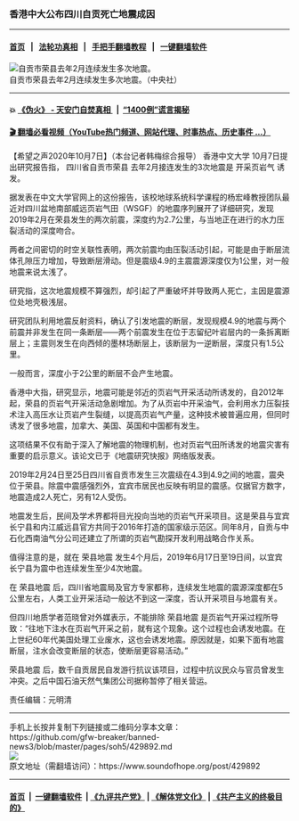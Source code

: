 ### 香港中大公布四川自贡死亡地震成因
------------------------

#### [首页](https://github.com/gfw-breaker/banned-news3/blob/master/README.md) &nbsp;&nbsp;|&nbsp;&nbsp; [法轮功真相](https://github.com/begood0513/basic/blob/master/README.md)  &nbsp;&nbsp;|&nbsp;&nbsp; [手把手翻墙教程](https://github.com/gfw-breaker/guides/wiki)  &nbsp;&nbsp;|&nbsp;&nbsp; [一键翻墙软件](https://github.com/gfw-breaker/nogfw/blob/master/README.md)  



<div><img alt="自贡市荣县去年2月连续发生多次地震。" src="https://img.soundofhope.org/2020-10/07000141-1602119172343.jpg"/>
<br/><figcaption class="caption">
 自贡市荣县去年2月连续发生多次地震。（中央社）
</figcaption></div><hr/>

#### 💥 [《伪火》 - 天安门自焚真相 ](http://158.247.195.190:10000/videos/blog/weihuo.html)&nbsp; |&nbsp; [“1400例”谎言揭秘  ](http://158.247.195.190:10000/videos/blog/jiexi1400.html)

#### [ 🎬  翻墙必看视频（YouTube热门频道、网站代理、时事热点、历史事件 ...）](https://github.com/gfw-breaker/links/blob/master/banned.md)

<div><div class="Content__Wrapper sc-1bvya0-0 grZQxZ">
 <p class="meta-top">
  <span class="meta">
   【希望之声2020年10月7日】（本台记者韩梅综合报导）
  </span>
  <ok href="/term/24688">
   香港中文大学
  </ok>
  10月7日提出研究报告指，
  <ok href="/term/392755">
   四川省自贡市荣县
  </ok>
  去年2月接连发生的3次地震是
  <ok href="/term/142252">
   开采页岩气
  </ok>
  诱发。
 </p>
 <p>
  据发表在中文大学官网上的这份报告，该校地球系统科学课程的杨宏峰教授团队最近对四川盆地南部威远页岩气田（WSGF）的地震序列展开了详细研究，发现2019年2月在荣县发生的两次前震，深度约为2.7公里，与当地正在进行的水力压裂活动的深度吻合。
 </p>
 <div class="AD_Embed__Wrap-sc-1xslmin-0 igMuqX module desktop">
  <div>
  </div>
 </div>
 <p>
  两者之间密切的时空关联性表明，两次前震均由压裂活动引起，可能是由于断层流体孔隙压力增加，导致断层滑动。但是震级4.9的主震震源深度仅为1公里，对一般地震来说太浅了。
 </p>
 <p>
  研究指，这次地震规模不算强烈，却引起了严重破坏并导致两人死亡，主因是震源位处地壳极浅层。
 </p>
 <p>
  研究团队利用地震反射资料，确认了引发地震的断层，发现规模4.9的地震与两个前震并非发生在同一条断层——两个前震发生在位于志留纪叶岩层内的一条拆离断层上；主震则发生在向西倾的墨林场断层上，该断层为一逆断层，深度只有1.5公里。
 </p>
 <p>
  一般而言，深度小于2公里的断层不会产生地震。
 </p>
 <p>
  香港中大指，研究显示，地震可能是邻近的页岩气开采活动所诱发的，自2012年起，荣县的页岩气开采活动急剧增加。为了从页岩中开采油气，会利用水力压裂技术注入高压水让页岩产生裂缝，以提高页岩气产量，这种技术被普遍应用，但同时诱发了很多地震，加拿大、美国、英国和中国都有发生。
 </p>
 <p>
  这项结果不仅有助于深入了解地震的物理机制，也对页岩气田所诱发的地震灾害有重要的启示意义。该论文已于《地震研究快报》网络版发表。
 </p>
 <p>
  2019年2月24日至25日四川省自贡市发生三次震级在4.3到4.9之间的地震，震央位于荣县。除震中震感强烈外，宜宾市居民也反映有明显的震感。仅据官方数字，地震造成2人死亡，另有12人受伤。
 </p>
 <p>
  地震发生后，民间及学术界都将目光投向当地的页岩气开采项目。这是荣县与宜宾长宁县和内江威远县官方共同于2016年打造的国家级示范区。同年8月，自贡与中石化西南油气分公司还建立了所谓的页岩气勘探开发利用战略合作关系。
 </p>
 <p>
  值得注意的是，就在
  <ok href="/term/130192">
   荣县地震
  </ok>
  发生4个月后，2019年6月17日至19日间，以宜宾长宁县为震中也连续发生至少4次地震。
 </p>
 <p>
  在
  <ok href="/term/130192">
   荣县地震
  </ok>
  后，四川省地震局及官方专家都称，连续发生地震的震源深度都在5公里左右，人类工业开采活动一般达不到这一深度，否认开采项目与地震有关。
 </p>
 <p>
  但四川地质学者范晓曾对外媒表示，不能排除
  <ok href="/term/130192">
   荣县地震
  </ok>
  是页岩气开采过程所导致：“往地下注水在页岩气开采之前，就有这个现象。这个过程也会诱发地震。在上世纪60年代美国处理工业废水，这也会诱发地震。原因就是，如果下面有地震断层，注水会改变断层的状态，使断层更容易活动。”
 </p>
 <p>
  <ok href="/term/130192">
   荣县地震
  </ok>
  后，数千自贡居民自发游行抗议该项目，过程中抗议民众与官员曾发生冲突。之后中国石油天然气集团公司据称暂停了相关营运。
 </p>
 <p class="meta-btm">
  责任编辑：元明清
 </p>
</div>
</div>
<hr/>
手机上长按并复制下列链接或二维码分享本文章：<br/>
https://github.com/gfw-breaker/banned-news3/blob/master/pages/soh5/429892.md <br/>
<a href='https://github.com/gfw-breaker/banned-news3/blob/master/pages/soh5/429892.md'><img src='https://github.com/gfw-breaker/banned-news3/blob/master/pages/soh5/429892.md.png'/></a> <br/>
原文地址（需翻墙访问）：https://www.soundofhope.org/post/429892


------------------------
#### [首页](https://github.com/gfw-breaker/banned-news3/blob/master/README.md) &nbsp;|&nbsp; [一键翻墙软件](https://github.com/gfw-breaker/nogfw/blob/master/README.md) &nbsp;| [《九评共产党》](https://github.com/gfw-breaker/9ping.md/blob/master/README.md#九评之一评共产党是什么) | [《解体党文化》](https://github.com/gfw-breaker/jtdwh.md/blob/master/README.md) | [《共产主义的终极目的》](https://github.com/gfw-breaker/gczydzjmd.md/blob/master/README.md)


<img src='http://gfw-breaker.win/banned-news3/pages/soh5/429892.md' width='0px' height='0px'/>